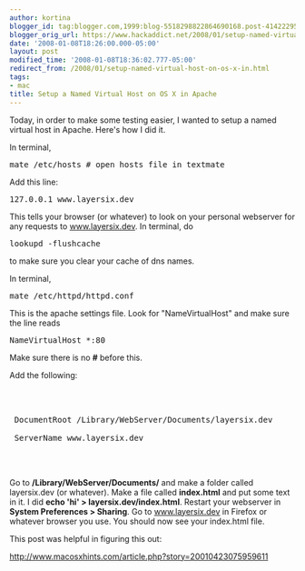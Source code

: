 ```yaml
---
author: kortina
blogger_id: tag:blogger.com,1999:blog-5518298822864690168.post-4142229594836375176
blogger_orig_url: https://www.hackaddict.net/2008/01/setup-named-virtual-host-on-os-x-in.html
date: '2008-01-08T18:26:00.000-05:00'
layout: post
modified_time: '2008-01-08T18:36:02.777-05:00'
redirect_from: /2008/01/setup-named-virtual-host-on-os-x-in.html
tags:
- mac
title: Setup a Named Virtual Host on OS X in Apache
---
```


Today, in order to make some testing easier, I wanted to setup a named virtual host in Apache.  Here's how I did it.



In terminal,

<pre>mate /etc/hosts # open hosts file in textmate</pre>



Add this line:



<pre>127.0.0.1 www.layersix.dev</pre>



This tells your browser (or whatever) to look on your personal webserver for any requests to www.layersix.dev.  In terminal, do

<pre>lookupd -flushcache</pre>

to make sure you clear your cache of dns names.



In terminal,

<pre>mate /etc/httpd/httpd.conf</pre>



This is the apache settings file.  Look for "NameVirtualHost" and make sure the line reads



<pre>NameVirtualHost *:80</pre>



Make sure there is no <b>#</b> before this.



Add the following:

<pre>

<virtualhost *:80="">

 DocumentRoot /Library/WebServer/Documents/layersix.dev

 ServerName www.layersix.dev

</virtualhost>

</pre>



Go to <b>/Library/WebServer/Documents/</b> and make a folder called layersix.dev (or whatever). Make a file called <b>index.html</b> and put some text in it.  I did <b>echo 'hi' &gt; layersix.dev/index.html</b>.  Restart your webserver in <b>System Preferences &gt; Sharing</b>.  Go to www.layersix.dev in Firefox or whatever browser you use.  You should now see your index.html file.



This post was helpful in figuring this out:

<a href="http://www.macosxhints.com/article.php?story=20010423075959611">http://www.macosxhints.com/article.php?story=20010423075959611</a>